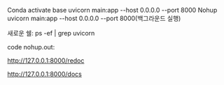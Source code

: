 Conda activate base
uvicorn main:app --host 0.0.0.0 --port 8000
Nohup uvicorn main:app --host 0.0.0.0 --port 8000(백그라운드 실행)

새로운 쉘: ps -ef | grep uvicorn

code nohup.out: 


http://127.0.0.1:8000/redoc

http://127.0.0.1:8000/docs
